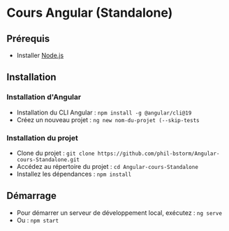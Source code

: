 # Cours Angular (Standalone)

## Prérequis

- Installer [Node.js](https://nodejs.org/en/download/)

## Installation

### Installation d'Angular

- Installation du CLI Angular : `npm install -g @angular/cli@19`
- Créez un nouveau projet : `ng new nom-du-projet (--skip-tests`

### Installation du projet

- Clone du projet : `git clone https://github.com/phil-bstorm/Angular-cours-Standalone.git`
- Accédez au répertoire du projet : `cd Angular-cours-Standalone`
- Installez les dépendances : `npm install`

## Démarrage

- Pour démarrer un serveur de développement local, exécutez : `ng serve`
- Ou : `npm start`
